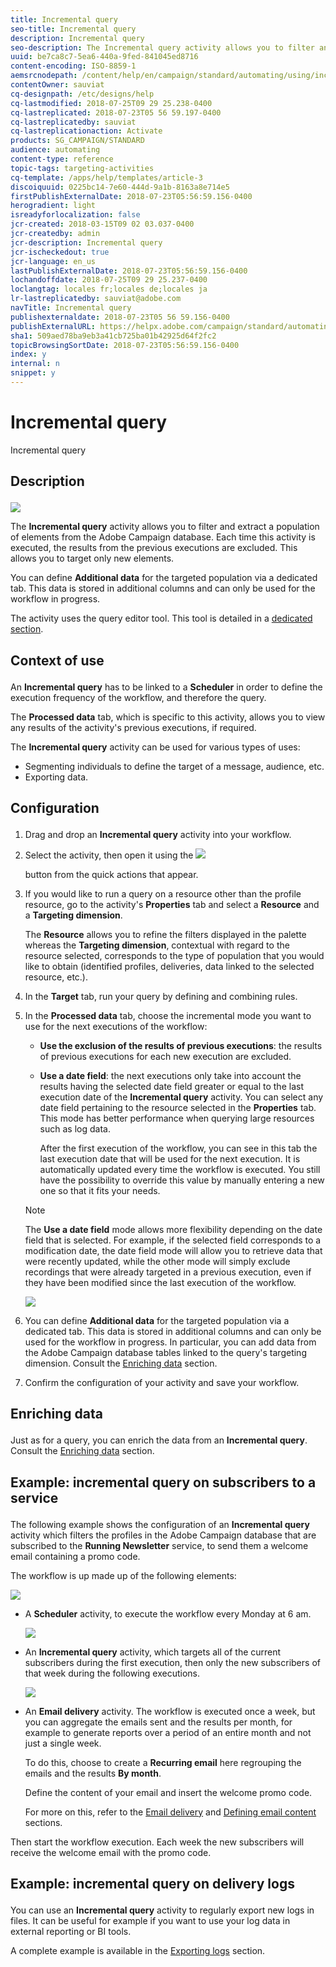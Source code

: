 ```yaml
---
title: Incremental query
seo-title: Incremental query
description: Incremental query
seo-description: The Incremental query activity allows you to filter and extract a population of elements from the Adobe Campaign database.
uuid: be7ca8c7-5ea6-440a-9fed-841045ed8716
content-encoding: ISO-8859-1
aemsrcnodepath: /content/help/en/campaign/standard/automating/using/incremental-query
contentOwner: sauviat
cq-designpath: /etc/designs/help
cq-lastmodified: 2018-07-25T09 29 25.238-0400
cq-lastreplicated: 2018-07-23T05 56 59.197-0400
cq-lastreplicatedby: sauviat
cq-lastreplicationaction: Activate
products: SG_CAMPAIGN/STANDARD
audience: automating
content-type: reference
topic-tags: targeting-activities
cq-template: /apps/help/templates/article-3
discoiquuid: 0225bc14-7e60-444d-9a1b-8163a8e714e5
firstPublishExternalDate: 2018-07-23T05:56:59.156-0400
herogradient: light
isreadyforlocalization: false
jcr-created: 2018-03-15T09 02 03.037-0400
jcr-createdby: admin
jcr-description: Incremental query
jcr-ischeckedout: true
jcr-language: en_us
lastPublishExternalDate: 2018-07-23T05:56:59.156-0400
lochandoffdate: 2018-07-25T09 29 25.237-0400
loclangtag: locales fr;locales de;locales ja
lr-lastreplicatedby: sauviat@adobe.com
navTitle: Incremental query
publishexternaldate: 2018-07-23T05 56 59.156-0400
publishExternalURL: https://helpx.adobe.com/campaign/standard/automating/using/incremental-query.html
sha1: 509aed78ba9eb3a41cb725ba01b42925d64f2fc2
topicBrowsingSortDate: 2018-07-23T05:56:59.156-0400
index: y
internal: n
snippet: y
---
```


# Incremental query

Incremental query

## <p>Description</p>

![](assets/incremental.png)

The **Incremental query** activity allows you to filter and extract a population of elements from the Adobe Campaign database. Each time this activity is executed, the results from the previous executions are excluded. This allows you to target only new elements.

You can define **Additional data** for the targeted population via a dedicated tab. This data is stored in additional columns and can only be used for the workflow in progress.

The activity uses the query editor tool. This tool is detailed in a [dedicated section](../../automating/using/editing-queries.md#about-query-editor).

## <p>Context of use</p>

An **Incremental query** has to be linked to a **Scheduler** in order to define the execution frequency of the workflow, and therefore the query.

The **Processed data** tab, which is specific to this activity, allows you to view any results of the activity's previous executions, if required.

The **Incremental query** activity can be used for various types of uses:

* Segmenting individuals to define the target of a message, audience, etc.
* Exporting data.

## <p>Configuration</p>

1. Drag and drop an **Incremental query** activity into your workflow.
1. Select the activity, then open it using the  ![](assets/edit_darkgrey-24px.png)

   button from the quick actions that appear.
1. If you would like to run a query on a resource other than the profile resource, go to the activity's **Properties** tab and select a **Resource** and a **Targeting dimension**.

   The **Resource** allows you to refine the filters displayed in the palette whereas the **Targeting dimension**, contextual with regard to the resource selected, corresponds to the type of population that you would like to obtain (identified profiles, deliveries, data linked to the selected resource, etc.).

1. In the **Target** tab, run your query by defining and combining rules.
1. In the **Processed data** tab, choose the incremental mode you want to use for the next executions of the workflow:

    * **Use the exclusion of the results of previous executions**: the results of previous executions for each new execution are excluded.
    * **Use a date field**: the next executions only take into account the results having the selected date field greater or equal to the last execution date of the **Incremental query** activity. You can select any date field pertaining to the resource selected in the **Properties** tab. This mode has better performance when querying large resources such as log data.

      After the first execution of the workflow, you can see in this tab the last execution date that will be used for the next execution. It is automatically updated every time the workflow is executed. You still have the possibility to override this value by manually entering a new one so that it fits your needs.

   >[!NOTE]
   >
   >The **Use a date field** mode allows more flexibility depending on the date field that is selected. For example, if the selected field corresponds to a modification date, the date field mode will allow you to retrieve data that were recently updated, while the other mode will simply exclude recordings that were already targeted in a previous execution, even if they have been modified since the last execution of the workflow.

   ![](assets/incremental_query_usedatefield.png)

1. You can define **Additional data** for the targeted population via a dedicated tab. This data is stored in additional columns and can only be used for the workflow in progress. In particular, you can add data from the Adobe Campaign database tables linked to the query's targeting dimension. Consult the [Enriching data](../../automating/using/query.md#enriching-data) section.
1. Confirm the configuration of your activity and save your workflow.

## <p>Enriching data</p>

Just as for a query, you can enrich the data from an **Incremental query**. Consult the [Enriching data](../../automating/using/query.md#enriching-data) section.

## <p>Example: incremental query on subscribers to a service</p>

The following example shows the configuration of an **Incremental query** activity which filters the profiles in the Adobe Campaign database that are subscribed to the **Running Newsletter** service, to send them a welcome email containing a promo code.

The workflow is up made up of the following elements:

![](assets/incremental_query_example1.png)

* A **Scheduler** activity, to execute the workflow every Monday at 6 am.

  ![](assets/incremental_query_example2.png)

* An **Incremental query** activity, which targets all of the current subscribers during the first execution, then only the new subscribers of that week during the following executions.

  ![](assets/incremental_query_example3.png)

* An **Email delivery** activity. The workflow is executed once a week, but you can aggregate the emails sent and the results per month, for example to generate reports over a period of an entire month and not just a single week.

  To do this, choose to create a **Recurring email** here regrouping the emails and the results **By month**.

  Define the content of your email and insert the welcome promo code.

  For more on this, refer to the [Email delivery](../../automating/using/email-delivery.md) and [Defining email content](../../designing/using/about-email-content-design.md#using-the-email-content-editor) sections.

Then start the workflow execution. Each week the new subscribers will receive the welcome email with the promo code.

## <p>Example: incremental query on delivery logs</p>

You can use an **Incremental query** activity to regularly export new logs in files. It can be useful for example if you want to use your log data in external reporting or BI tools.

A complete example is available in the [Exporting logs](../../automating/using/exporting-logs.md) section.
